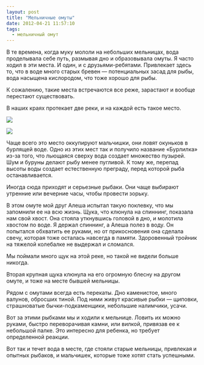 ```yaml
---
layout: post
title: "Мельничные омуты"
date: 2012-04-21 11:57:10
tags:
  - мельничный омут
---
```

В те времена, когда муку мололи на небольших мельницах, вода проделывала
себе путь, размывая дно и образовывала омуты. Я часто ходил в эти места.
И один, и с друзьями-ребятами. Привлекает здесь то, что в воде много
старых бревен — потенциальных засад для рыбы, вода насыщена кислородом,
что тоже хорошо для рыбы.

К сожалению, такие места встречаются все реже, зарастают и вообще
перестают существовать.

В наших краях протекает две реки, и на каждой есть такое место.

![](http://fishingguru.ru/uploads/images/00/00/01/2012/04/21/55116f.jpg)

![](http://fishingguru.ru/uploads/images/00/00/01/2012/04/21/b65fa7.jpg)

Чаще всего это место оккупируют мальчишки, они ловят окуньков в бурлящей
воде. Одно из этих мест так и получило название «Бурлилка» из-за того,
что льющаяся сверху вода создает множество пузырей. Шум и буруны делают
рыбу менее пугливой. К тому же, перепад высоты воды создает естественную
преграду, перед которой рыба останавливается.

Иногда сюда приходят и серьезные рыбаки. Они чаще выбирают утренние или
вечерние часы, чтобы провести зорьку.

В этом омуте мой друг Алеша испытал такую поклевку, что мы запомнили ее
на всю жизнь. Щука, что клюнула на спиннинг, показала нам свой хвост.
Она стояла уткнувшись головой в дно, и молотила хвостом по воде. Я
держал спиннинг, а Алеша полез в воду. Он попытался обхватить ее руками,
но от прикосновения она сделала свечу, которая тоже осталась навсегда в
памяти. Здоровенный тройник на тяжелой колебалке не выдержал и сломался.

Мы поймали много щук на этой реке, но такой не видели больше никогда.

Вторая крупная щука клюнула на его огромную блесну на другом омуте, и
тоже на месте бывшей мельницы.

Рядом с омутами всегда есть перекаты. Дно каменистое, много валунов,
обросших тиной. Под ними живут красивые рыбки — щиповки, страшноватые
бычки-подкаменщики, небольшие налимчики, усачи.

Вот за этими рыбками мы и ходили к мельнице. Ловить их можно руками,
быстро переворачивая камни, или вилкой, привязав ее к небольшой палке.
Это интересно для ребенка, но требует определенной реакции.

Вот так и течет вода в месте, где стояли старые мельницы, привлекая и
опытных рыбаков, и мальчишек, которые тоже хотят стать успешными.

